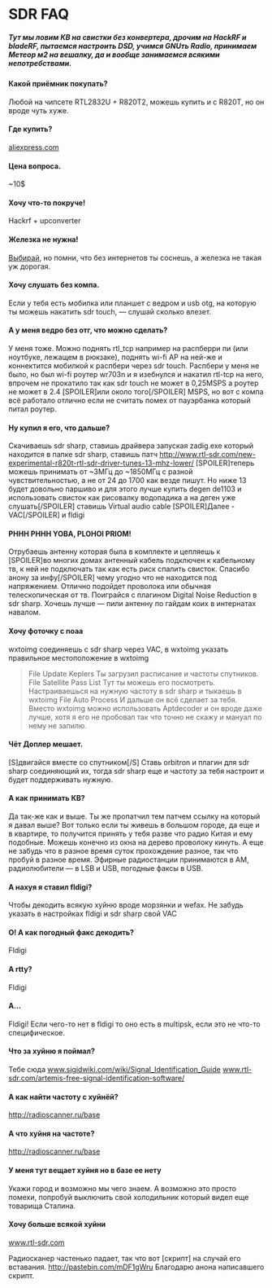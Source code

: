 # SDR FAQ

##### Тут мы ловим КВ на свистки без конвертера, дрочим на HackRF и bladeRF, пытаемся настроить DSD, учимся GNUть Radio, принимаем Метеор м2 на вешалку, да и вообще занимаемся всякими непотребствами.
 
#### Какой приёмник покупать?
Любой на чипсете RTL2832U + R820T2, можешь купить и с R820T, но он вроде чуть хуже.
 
#### Где купить?
[aliexpress.com](http://www.aliexpress.com/wholesale?catId=0&SearchText=sdr+rtl2832u+r820t2)
 
#### Цена вопроса.
~10$
 
#### Хочу что-то покруче!
Hackrf + upconverter
 
#### Железка не нужна!
[Выбирай](http://websdr.org), но помни, что без интернетов ты соснешь, а железка не такая уж дорогая.
 
#### Хочу слушать без компа.
Если у тебя есть мобилка или планшет с ведром и usb otg, на которую ты можешь накатить sdr touch, — слушай сколько влезет.
 
#### А у меня ведро без отг, что можно сделать?
У меня тоже.
Можно поднять rtl_tcp например на распберри пи (или ноутбуке, лежащем в рюкзаке), поднять wi-fi AP на ней-же и коннектится мобилкой к распбери через sdr touch. Распбери у меня не было, но был wi-fi роутер wr703n и я изебнулся и накатил rtl-tcp на него, впрочем не прокатило так как sdr touch не может в 0,25MSPS а роутер не может в 2.4 [SPOILER]или около того[/SPOILER] MSPS, но вот с компа всё работало отлично если не считать помех от пауэрбанка который питал роутер.
 
#### Ну купил я его, что дальше?
Скачиваешь sdr sharp, ставишь драйвера запуская zadig.exe который находится в папке sdr sharp, ставишь патч http://www.rtl-sdr.com/new-experimental-r820t-rtl-sdr-driver-tunes-13-mhz-lower/ [SPOILER]теперь можешь принимать от ~3МГц до ~1850МГц с разной чувствительностью, а не от 24 до 1700 как везде пишут. Но ниже 13 будет довольно паршиво и для этого лучше купить degen de1103 и использовать свисток как рисовалку водопадика а на деген уже слушать[/SPOILER] ставишь Virtual audio cable [SPOILER]Далее - VAC[/SPOILER] и fldigi
 
#### PHHH PHHH YOBA, PLOHOI PRIOM!
Отрубаешь антенну которая была в комплекте и цепляешь к [SPOILER]во многих домах антенный кабель подключен к кабельному тв, к ней не подключать так как есть риск спалить свисток. Спасибо анону за инфу[/SPOILER] чему угодно что не находится под напряжением. Отлично подойдет проволока или обычная телескопическая от тв.  Поиграйся с плагином Digital Noise Reduction в sdr sharp. Хочешь лучше — пили антенну по гайдам коих в интернатах навалом.
 
#### Хочу фоточку с noaa
wxtoimg соединяешь с sdr sharp через VAC, в wxtoimg
указать правильное местоположение в wxtoimg
>File
>Update Keplers
Ты загрузил расписание и частоты спутников.
>File
>Satellite Pass List
Тут ты можешь его посмотреть.
Настраиваешься на нужную частоту в sdr sharp и тыкаешь в wxtoimg
>File
>Auto Process
И дальше он всё сделает за тебя. Вместо wxtoimg можно использовать Aptdecoder и он вроде даже лучше, хотя я его не пробовал так что точно не скажу и мануал по нему не запилю.
 
#### Чёт Доплер мешает.
[S]двигайся вместе со спутником[/S]
Ставь orbitron и плагин для sdr sharp соединяющий их, тогда sdr sharp еще и частоту за тебя настроит и будет поддерживать нужную.
 
#### А как принимать КВ?
Да так-же как и выше. Ты же пропатчил тем патчем ссылку на который я давал выше? Вот только если ты живешь в большом городе, да еще и в квартире, то получится принять у тебя разве что радио Китая и ему подобные. Можешь конечно из окна на дерево проволоку кинуть. А еще не забудь что в разное время суток прохождение разное, так что пробуй в разное время. Эфирные радиостанции принимаются в AM, радиолюбители — в LSB и USB, погодные факсы в USB.
 
#### А нахуя я ставил fldigi?
Чтобы декодить всякую хуйню вроде морзянки и wefax. Не забудь указать в настройках fldigi  и sdr sharp свой VAC
 
#### О! А как погодный факс декодить?
Fldigi
 
#### А rtty?
Fldigi
 
#### А…
Fldigi! Если чего-то нет в fldigi то оно есть в multipsk, если это не что-то специфическое.
 
#### Что за хуйню я поймал?
Тебе сюда www.sigidwiki.com/wiki/Signal_Identification_Guide
 www.rtl-sdr.com/artemis-free-signal-identification-software/
 
#### А как найти частоту c хуйнёй?
http://radioscanner.ru/base
 
#### А что хуйня на частоте?
http://radioscanner.ru/base
 
#### У меня тут вещает хуйня но в базе ее нету
Укажи город и возможно мы чего знаем. А возможно это просто помехи, попробуй выключить свой холодильник который видел еще товарища Сталина.
  
#### Хочу больше всякой хуйни
www.rtl-sdr.com

Радиосканер частенько падает, так что вот [скрипт] на случай его вставания. http://pastebin.com/mDF1gWru  Благодарю анона написавшего скрипт.